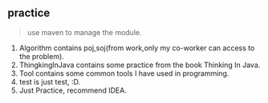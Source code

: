 ## practice
> use maven to manage the module.
1. Algorithm contains poj,soj(from work,only my co-worker can access to the problem).
2. ThingkingInJava contains some practice from the book Thinking In Java.
3. Tool contains some common tools I have used in programming.
4. test is just test, :D.
5. Just Practice, recommend IDEA.  